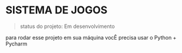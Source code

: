 # SISTEMA DE JOGOS 

> status do projeto: Em desenvolvimento

para rodar esse projeto em sua máquina vocÊ precisa usar o Python + Pycharm
